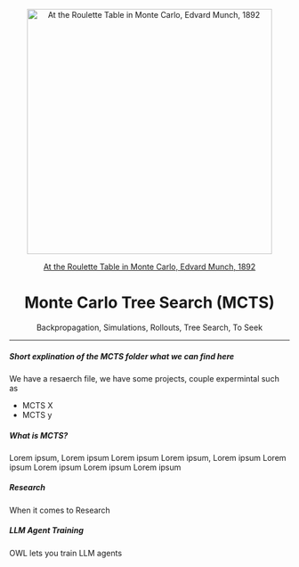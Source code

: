 <p align="center">
  <img src="https://upload.wikimedia.org/wikipedia/commons/1/1f/Edvard_Munch_-_At_the_Roulette_Table_in_Monte_Carlo_-_Google_Art_Project.jpg" alt="At the Roulette Table in Monte Carlo, Edvard Munch, 1892" width="440" />
</p>
<p align="center"><u>At the Roulette Table in Monte Carlo, Edvard Munch, 1892</u></p>

<h1 align="center">Monte Carlo Tree Search (MCTS)</h1>

<p align="center">
  Backpropagation, Simulations, Rollouts, Tree Search, To Seek
</p>

<hr />

<h5 align="left">Short explination of the MCTS folder what we can find here</h5>
<p align="left">
  We have a resaerch file, we have some projects, couple expermintal such as 
</p>

- MCTS X
- MCTS y

<h5 align="left">What is MCTS?</h5>
<p align="left">
  Lorem ipsum, Lorem ipsum Lorem ipsum Lorem ipsum, Lorem ipsum Lorem ipsum
  Lorem ipsum Lorem ipsum Lorem ipsum
</p>

<h5 align="left">Research </h5>
<p align="left">
  When it comes to Research
</p>

<h5 align="left">LLM Agent Training</h5>
<p align="left">
  OWL lets you train LLM agents
</p>
